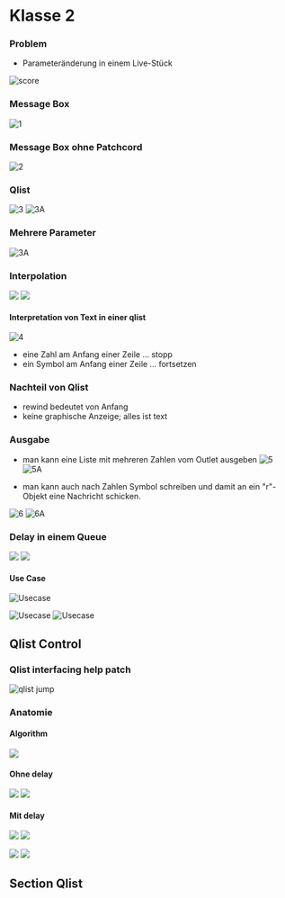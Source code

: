 # Klasse 2

### Problem

- Parameteränderung in einem Live-Stück

![score](K2/score_with_qlist.png)

### Message Box
![1](K2/mes.png)

### Message Box ohne Patchcord

![2](K2/cableless.png)


### Qlist

![3](K2/qlist.png)
![3A](K2/qlist_text.png)



### Mehrere Parameter

![3A](K2/multi_param.png)


### Interpolation

![](K2/interpolation.png)
![](K2/interpolation_text.png)

#### Interpretation von Text in einer qlist

![4](K2/4B.png)

- eine Zahl am Anfang einer Zeile ... stopp
- ein Symbol am Anfang einer Zeile ... fortsetzen

### Nachteil von Qlist

- rewind bedeutet von Anfang
- keine graphische Anzeige; alles ist text


### Ausgabe

- man kann eine Liste mit mehreren Zahlen vom Outlet ausgeben
  ![5](K2/5.png)
  ![5A](K2/5A.png)

- man kann auch nach Zahlen Symbol schreiben
  und damit an ein "r"-Objekt eine Nachricht schicken.

![6](K2/6.png)
![6A](K2/6A.png)


### Delay in einem Queue

![](K2/delay.png)
![](K2/delay_text.png)

#### Use Case
![Usecase](K2/usecase_score.png)

![Usecase](K2/usecase.png)
![Usecase](K2/usecase_text.png)


## Qlist Control

### Qlist interfacing help patch
![qlist jump](K2/qlist_pro.png)

### Anatomie

#### Algorithm
![](K2/algo.png)

#### Ohne delay
![](K2/nodelay.png)
![](K2/nodelay_queue.png)

#### Mit delay

![](K2/nodelay.png)
![](K2/nodelay_queue.png)

![](K2/withDelay.png)
![](K2/withDelay_queue.png)

## Section Qlist

